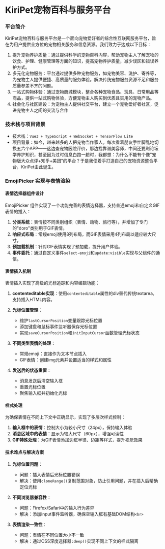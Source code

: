 # KiriPet宠物百科与服务平台

### 平台简介

KiriPet宠物百科与服务平台是一个面向宠物爱好者的综合性互联网服务平台，旨在为用户提供全方位的宠物相关服务和信息资源。我们致力于达成以下目标：

1. 提升宠物养护质量：通过提供科学的宠物百科内容，帮助宠物主人了解宠物的饮食、护理、健康管理等方面的知识，提高宠物养护质量，减少误区和错误养护方式。
2. 多元化宠物服务：平台通过提供多种宠物服务，如宠物美容、洗护、寄养等，为宠物主人提供便捷、高质量的服务体验，解决传统宠物服务资源不足和服务质量参差不齐的问题。
3. 一站式购物体验：通过宠物商城模块，整合各种宠物食品、玩具、日常用品等商品，提供一站式购物体验，方便宠物主人购买到优质且实用的宠物产品。
4. 社会化与社区建设：为宠物主人提供社交平台，建立一个宠物爱好者社区，促进宠物主人之间的交流与合作

### 技术栈与项目背景
- 技术栈：` Vue3 + TypeScript + WebSocket + TensorFlow Lite `
- 项目背景：如今，越来越多的人把宠物当作家人。每次看着朋友手忙脚乱地切换五六个APP——这边查宠物医院评价，那边找靠谱美容师，中间还要刷论坛学养护知识，甚至因为过时信息白跑一趟时，我都想：为什么不能有个像"宠物版大众点评+知乎+美团"的平台？于是我便着手打造自己的宠物资源整合平台，KiriPet由此诞生。

### EmojiPicker 实现与表情渲染

#### 表情选择器组件设计
EmojiPicker 组件实现了一个功能完善的表情选择器，支持普通emoji和自定义GIF表情的插入：

1. **分类系统**：表情按不同类别组织（表情、动物、旅行等），并增加了专门的"doro"类别用于GIF表情。
2. **响应式布局**：常规emoji使用8列布局，而GIF表情采用4列布局以适应较大尺寸。
3. **预加载机制**：针对GIF表情实现了预加载，提升用户体验。
4. **事件委托**：通过自定义事件`select-emoji`和`update:visible`实现与父组件的通信。

#### 表情插入机制
表情插入实现了高级的光标追踪和内容编辑功能：

1. **contenteditable实现**：使用`contenteditable`属性的div替代传统textarea，支持插入HTML内容。
2. **光标位置管理**：
   - 维护`lastCursorPosition`变量跟踪光标位置
   - 添加键盘和鼠标事件监听器保存光标位置
   - 实现`saveCursorPosition`和`initInputCursor`函数管理光标状态

3. **不同类型表情的处理**：
   - 常规emoji：直接作为文本节点插入
   - GIF表情：创建img元素并设置适当的样式和属性

4. **发送后的状态重置**：
   - 消息发送后清空输入框
   - 重置光标位置
   - 聚焦输入框并初始化光标

#### 样式处理
为确保表情在不同上下文中正确显示，实现了多层次样式控制：

1. **输入框中的表情**：控制大小为较小尺寸（24px），保持输入体验
2. **消息区域中的表情**：显示为较大尺寸（60px），增强可读性
3. **GIF特殊处理**：为GIF表情添加边框半径、边距等样式，提升视觉效果

#### 技术难点与解决方案
1. **光标位置问题**：
   - 问题：插入表情后光标位置错误
   - 解决：使用`cloneRange()`复制范围对象，防止引用问题，并在插入后精确定位光标

2. **不同浏览器兼容性**：
   - 问题：Firefox/Safari中的输入行为差异
   - 解决：添加input事件监听器，确保空输入框有基础DOM结构`<br>`

3. **表情渲染一致性**：
   - 问题：表情在不同位置大小不一致
   - 解决：通过CSS深度选择器`:deep()`实现不同上下文的样式隔离

